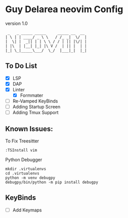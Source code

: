 # Guy Delarea neovim Config
version 1.0
```
 _   _ _____ _____     _____ __  __
| \ | | ____/ _ \ \   / /_ _|  \/  |
|  \| |  _|| | | \ \ / / | || |\/| |
| |\  | |__| |_| |\ V /  | || |  | |
|_| \_|_____\___/  \_/  |___|_|  |_|
```

## To Do List

- [X] LSP
- [X] DAP
- [X] Linter
  - [X] Formmater
- [ ] Re-Vamped KeyBinds
- [ ] Adding Startup Screen 
- [ ] Adding Tmux Support

## Known Issues:
To Fix Treesitter 
```
:TSInstall vim
```
Python Debugger
```
mkdir .virtualenvs
cd .virtualenvs
python -m venv debugpy
debugpy/bin/python -m pip install debugpy
```

## KeyBinds
- [ ] Add Keymaps
